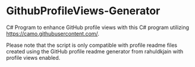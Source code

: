 # GithubProfileViews-Generator
C# Program to enhance GitHub profile views with this C# program utilizing https://camo.githubusercontent.com/.

Please note that the script is only compatible with profile readme files created using the GitHub profile readme generator from rahuldkjain with profile views enabled.
